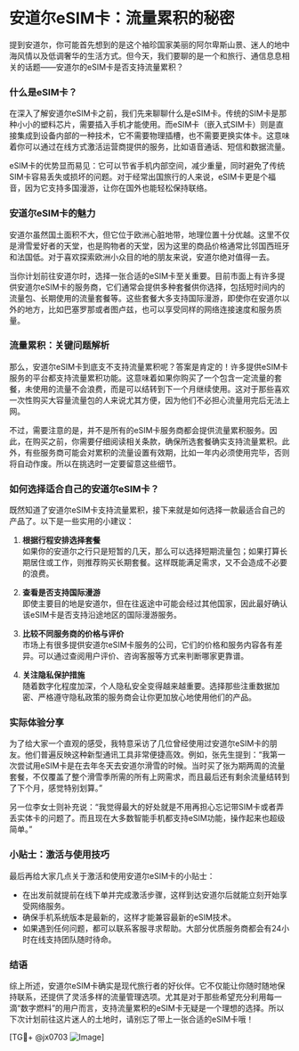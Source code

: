 # 安道尔eSIM卡：流量累积的秘密

提到安道尔，你可能首先想到的是这个袖珍国家美丽的阿尔卑斯山景、迷人的地中海风情以及低调奢华的生活方式。但今天，我们要聊的是一个和旅行、通信息息相关的话题——安道尔的eSIM卡是否支持流量累积？

### 什么是eSIM卡？

在深入了解安道尔eSIM卡之前，我们先来聊聊什么是eSIM卡。传统的SIM卡是那种小小的塑料芯片，需要插入手机才能使用。而eSIM卡（嵌入式SIM卡）则是直接集成到设备内部的一种技术，它不需要物理插槽，也不需要更换实体卡。这意味着你可以通过在线方式激活运营商提供的服务，比如语音通话、短信和数据流量。

eSIM卡的优势显而易见：它可以节省手机内部空间，减少重量，同时避免了传统SIM卡容易丢失或损坏的问题。对于经常出国旅行的人来说，eSIM卡更是个福音，因为它支持多国漫游，让你在国外也能轻松保持联络。

### 安道尔eSIM卡的魅力

安道尔虽然国土面积不大，但它位于欧洲心脏地带，地理位置十分优越。这里不仅是滑雪爱好者的天堂，也是购物者的天堂，因为这里的商品价格通常比邻国西班牙和法国低。对于喜欢探索欧洲小众目的地的朋友来说，安道尔绝对值得一去。

当你计划前往安道尔时，选择一张合适的eSIM卡至关重要。目前市面上有许多提供安道尔eSIM卡的服务商，它们通常会提供多种套餐供你选择，包括短时间内的流量包、长期使用的流量套餐等。这些套餐大多支持国际漫游，即使你在安道尔以外的地方，比如巴塞罗那或者图卢兹，也可以享受同样的网络连接速度和服务质量。

### 流量累积：关键问题解析

那么，安道尔eSIM卡到底支不支持流量累积呢？答案是肯定的！许多提供eSIM卡服务的平台都支持流量累积功能。这意味着如果你购买了一个包含一定流量的套餐，未使用的流量不会浪费，而是可以结转到下一个月继续使用。这对于那些喜欢一次性购买大容量流量包的人来说尤其方便，因为他们不必担心流量用完后无法上网。

不过，需要注意的是，并不是所有的eSIM卡服务商都会提供流量累积服务。因此，在购买之前，你需要仔细阅读相关条款，确保所选套餐确实支持流量累积。此外，有些服务商可能会对累积的流量设置有效期，比如一年内必须使用完毕，否则将自动作废。所以在挑选时一定要留意这些细节。

### 如何选择适合自己的安道尔eSIM卡？

既然知道了安道尔eSIM卡支持流量累积，接下来就是如何选择一款最适合自己的产品了。以下是一些实用的小建议：

1. **根据行程安排选择套餐**  
   如果你的安道尔之行只是短暂的几天，那么可以选择短期流量包；如果打算长期居住或工作，则推荐购买长期套餐。这样既能满足需求，又不会造成不必要的浪费。

2. **查看是否支持国际漫游**  
   即使主要目的地是安道尔，但在往返途中可能会经过其他国家，因此最好确认该eSIM卡是否支持沿途地区的国际漫游服务。

3. **比较不同服务商的价格与评价**  
   市场上有很多提供安道尔eSIM卡服务的公司，它们的价格和服务内容各有差异。可以通过查阅用户评价、咨询客服等方式来判断哪家更靠谱。

4. **关注隐私保护措施**  
   随着数字化程度加深，个人隐私安全变得越来越重要。选择那些注重数据加密、严格遵守隐私政策的服务商会让你更加放心地使用他们的产品。

### 实际体验分享

为了给大家一个直观的感受，我特意采访了几位曾经使用过安道尔eSIM卡的朋友。他们普遍反映这种新型通讯工具非常便捷高效。例如，张先生提到：“我第一次尝试用eSIM卡是在去年冬天去安道尔滑雪的时候。当时买了张为期两周的流量套餐，不仅覆盖了整个滑雪季所需的所有上网需求，而且最后还有剩余流量结转到了下个月，感觉特别划算。”

另一位李女士则补充说：“我觉得最大的好处就是不用再担心忘记带SIM卡或者弄丢实体卡的问题了。而且现在大多数智能手机都支持eSIM功能，操作起来也超级简单。”

### 小贴士：激活与使用技巧

最后再给大家几点关于激活和使用安道尔eSIM卡的小贴士：

- 在出发前就提前在线下单并完成激活步骤，这样到达安道尔后就能立刻开始享受网络服务。
- 确保手机系统版本是最新的，这样才能兼容最新的eSIM技术。
- 如果遇到任何问题，都可以联系客服寻求帮助。大部分优质服务商都会有24小时在线支持团队随时待命。

### 结语

综上所述，安道尔eSIM卡确实是现代旅行者的好伙伴。它不仅能让你随时随地保持联系，还提供了灵活多样的流量管理选项。尤其是对于那些希望充分利用每一滴“数字燃料”的用户而言，支持流量累积的eSIM卡无疑是一个理想的选择。所以下次计划前往这片迷人的土地时，请别忘了带上一张合适的eSIM卡哦！

[TG💪+ @jx0703 ![Image](https://github.com/user-attachments/assets/dbca1d08-cadb-493c-b0ec-ad6f7a83f270)]
